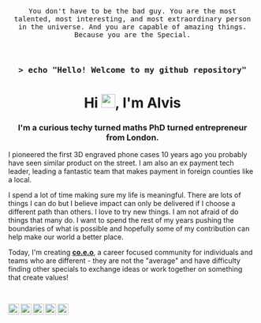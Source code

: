<p align="center">
  <samp>
    You don't have to be the bad guy.
    You are the most talented, most interesting, and most extraordinary person in the universe.
    And you are capable of amazing things. Because you are the Special.
  </samp>
</p>

<br/>

<h3 align="center">
  <samp>&gt; echo "Hello! Welcome to my github repository"</samp>
</h3>

<h1 align="center">Hi <img src="https://media.giphy.com/media/hvRJCLFzcasrR4ia7z/giphy.gif" width="28">, I'm Alvis</h1>
<h3 align="center">I'm a curious techy turned maths PhD turned entrepreneur from London.</h3>

I pioneered the first 3D engraved phone cases 10 years ago you  probably have seen similar product on the street. I am also an ex payment tech leader, leading a fantastic team that makes payment in foreign counties like a local.

I spend a lot of time making sure my life is meaningful. There are lots of things I can do but I believe impact can only be delivered if I choose a different path than others. I love to try new things. I am not afraid of do things that many do. I want to spend the rest of my years pushing the boundaries of what is possible and hopefully some of my contribution can help make our world a better place.

Today, I'm creating [**co.e.o**](https://coeo.is), a career focused community for individuals and teams who are different - they are not the "average" and have difficulty finding other specials to exchange ideas or work together on something that create values!

<br>

<a href="https://twitter.com/alvishttang" title="Twitter"><img align="left" alt="Twitter" width="22" src="https://cdn.jsdelivr.net/npm/simple-icons@v3/icons/twitter.svg" /></a>
<a href="https://www.linkedin.com/in/alvistang" title="LinkdeIn"><img align="left" alt="LinkdeIn" width="22" src="https://cdn.jsdelivr.net/npm/simple-icons@v3/icons/linkedin.svg" /></a>
<a href="https://medium.com/@alvis.tang" title="Medium"><img align="left" alt="Medium" width="22" src="https://cdn.jsdelivr.net/npm/simple-icons@5.7.0/icons/medium.svg" /></a>
<a href="https://medium.com/@alvistang" title="Dev.to"><img align="left" alt="Dev.to" width="22" src="https://cdn.jsdelivr.net/npm/simple-icons@5.7.0/icons/devdotto.svg" /></a>
<a href="https://www.buymeacoffee.com/alvistang" title="Buy me a Coffee"><img align="left" alt="Buy me a Coffee" width="22" src="https://cdn.jsdelivr.net/npm/simple-icons@5.7.0/icons/buymeacoffee.svg" /></a>